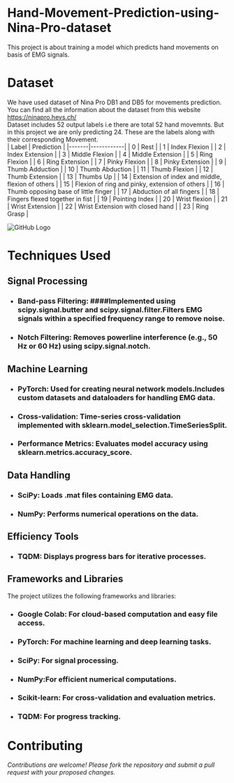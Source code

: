 # Hand-Movement-Prediction-using-Nina-Pro-dataset
This project is about training a model which predicts hand movements on basis of EMG signals.

# Dataset
We have used dataset of Nina Pro DB1 and DB5 for movements prediction. You can find all the information about the dataset from this website
<https://ninapro.hevs.ch/> <br>
Dataset includes 52 output labels i.e there are total 52 hand movemnts. But in this project we are only predicting 24.
These are the labels along with their corresponding Movement.<br>
| Label | Prediction |
|-------|------------|
| 0     | Rest       |
| 1     | Index Flexion |
| 2     | Index Extension |
| 3     | Middle Flexion |
| 4     | Middle Extension |
| 5     | Ring Flexion |
| 6     | Ring Extension |
| 7     | Pinky Flexion |
| 8     | Pinky Extension |
| 9     | Thumb Adduction |
| 10    | Thumb Abduction |
| 11    | Thumb Flexion |
| 12    | Thumb Extension |
| 13    | Thumbs Up |
| 14    | Extension of index and middle, flexion of others |
| 15    | Flexion of ring and pinky, extension of others |
| 16    | Thumb opposing base of little finger |
| 17    | Abduction of all fingers |
| 18    | Fingers flexed together in fist |
| 19    | Pointing Index |
| 20    | Wrist flexion |
| 21    | Wrist Extension |
| 22    | Wrist Extension with closed hand |
| 23    | Ring Grasp |

![GitHub Logo](https://ninapro.hevs.ch/figures/SData_Movements.png)<br>

# Techniques Used

## Signal Processing

+ ### Band-pass Filtering: ####Implemented using scipy.signal.butter and scipy.signal.filter.Filters EMG signals within a specified frequency range to remove noise.

+ ### Notch Filtering: Removes powerline interference (e.g., 50 Hz or 60 Hz) using scipy.signal.notch.

## Machine Learning

+ ### PyTorch: Used for creating neural network models.Includes custom datasets and dataloaders for handling EMG data.

+ ### Cross-validation: Time-series cross-validation implemented with sklearn.model_selection.TimeSeriesSplit.

+ ### Performance Metrics: Evaluates model accuracy using sklearn.metrics.accuracy_score.

## Data Handling

+ ### SciPy: Loads .mat files containing EMG data.

+ ### NumPy: Performs numerical operations on the data.

## Efficiency Tools

+ ### TQDM: Displays progress bars for iterative processes.

## Frameworks and Libraries

The project utilizes the following frameworks and libraries:

+ ### Google Colab: For cloud-based computation and easy file access.<br>

+ ### PyTorch: For machine learning and deep learning tasks.<br>

+ ### SciPy: For signal processing.<br>

+ ### NumPy:For efficient numerical computations.<br>

+ ### Scikit-learn: For cross-validation and evaluation metrics.<br>

+ ### TQDM: For progress tracking.<br>

# Contributing

*Contributions are welcome! Please fork the repository and submit a pull request with your proposed changes.*
